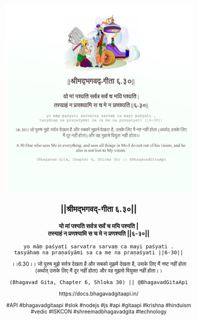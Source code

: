 <img src="../../asset/BG_6_30.png"/>
<center><h2>||श्रीमद्‍भगवद्‍-गीता ६.३०||</h2>
<h3>यो मां पश्यति सर्वत्र सर्वं च मयि पश्यति |<br/>तस्याहं न प्रणश्यामि स च मे न प्रणश्यति ||६-३०||</h3>
<pre>yo māṃ paśyati sarvatra sarvaṃ ca mayi paśyati .<br/>tasyāhaṃ na praṇaśyāmi sa ca me na praṇaśyati ||6-30||</pre>
<p>।।6.30।। जो पुरुष मुझे सर्वत्र देखता है और सबको मुझमें देखता है, उसके लिए मैं नष्ट नहीं होता (अर्थात् उसके लिए मैं दूर नहीं होता) और वह मुझसे वियुक्त नहीं होता।।</p>
<pre>(Bhagavad Gita, Chapter 6, Shloka 30) || @BhagavadGitaApi</pre><p>https://docs.bhagavadgitaapi.in/</p><p>#API #bhagavadgitaapi #slok #nodejs #js #api #gitaapi #krishna #hinduism #vedic #ISKCON #shreemadbhagavadgita #technology</p></center>